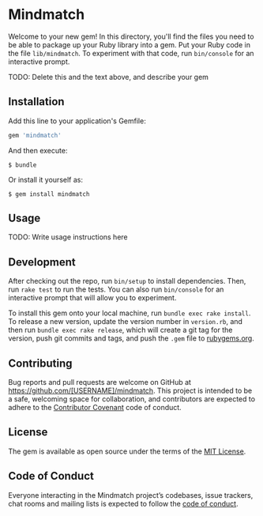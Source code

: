 # Mindmatch

Welcome to your new gem! In this directory, you'll find the files you need to be able to package up your Ruby library into a gem. Put your Ruby code in the file `lib/mindmatch`. To experiment with that code, run `bin/console` for an interactive prompt.

TODO: Delete this and the text above, and describe your gem

## Installation

Add this line to your application's Gemfile:

```ruby
gem 'mindmatch'
```

And then execute:

    $ bundle

Or install it yourself as:

    $ gem install mindmatch

## Usage

TODO: Write usage instructions here

## Development

After checking out the repo, run `bin/setup` to install dependencies. Then, run `rake test` to run the tests. You can also run `bin/console` for an interactive prompt that will allow you to experiment.

To install this gem onto your local machine, run `bundle exec rake install`. To release a new version, update the version number in `version.rb`, and then run `bundle exec rake release`, which will create a git tag for the version, push git commits and tags, and push the `.gem` file to [rubygems.org](https://rubygems.org).

## Contributing

Bug reports and pull requests are welcome on GitHub at https://github.com/[USERNAME]/mindmatch. This project is intended to be a safe, welcoming space for collaboration, and contributors are expected to adhere to the [Contributor Covenant](http://contributor-covenant.org) code of conduct.

## License

The gem is available as open source under the terms of the [MIT License](http://opensource.org/licenses/MIT).

## Code of Conduct

Everyone interacting in the Mindmatch project’s codebases, issue trackers, chat rooms and mailing lists is expected to follow the [code of conduct](https://github.com/[USERNAME]/mindmatch/blob/master/CODE_OF_CONDUCT.md).

